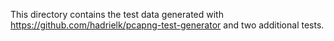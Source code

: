 This directory contains the test data generated with https://github.com/hadrielk/pcapng-test-generator and two additional tests.

